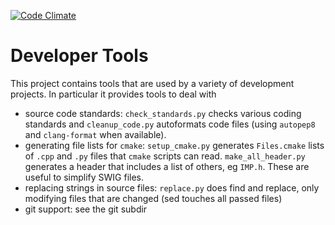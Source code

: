 [![Code Climate](https://codeclimate.com/github/salilab/developer_tools/badges/gpa.svg)](https://codeclimate.com/github/salilab/developer_tools)

# Developer Tools

This project contains tools that are used by a variety of development projects. In particular it provides tools to deal with
- source code standards: `check_standards.py` checks various coding standards and `cleanup_code.py` autoformats code files (using `autopep8` and `clang-format` when available).
- generating file lists for `cmake`: `setup_cmake.py` generates `Files.cmake` lists of `.cpp` and `.py` files that `cmake` scripts can read. `make_all_header.py` generates a header that includes a list of others, eg `IMP.h`. These are useful to simplify SWIG files.
- replacing strings in source files: `replace.py` does find and replace, only modifying files that are changed (sed touches all passed files)
- git support: see the git subdir
